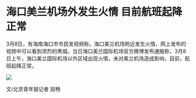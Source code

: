 # 海口美兰机场外发生火情 目前航班起降正常

3月8日，有海南海口市市民发视频称，海口美兰机场附近发生火情，网上发布的视频中可以看到浓烈的黑烟。当日海口美兰国际机场官方微博发布通报称，3月8日上午，海口美兰国际机场以外区域出现火情，未对美兰机场造成影响，目前，航班起降正常。

![](https://inews.gtimg.com/om_bt/OdKxvVxKcsAIazmVVQtJ0njfBiebCduXyhh67xICB3TWcAA/1000)

文/北京青年报记者 屈畅

